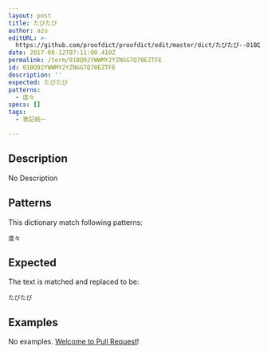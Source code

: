 ```yaml
---
layout: post
title: たびたび
author: azu
editURL: >-
  https://github.com/proofdict/proofdict/edit/master/dict/たびたび--01BQ92YWWMY2YZNGG7Q70EZTFE.yml
date: 2017-08-12T07:11:00.410Z
permalink: /term/01BQ92YWWMY2YZNGG7Q70EZTFE
id: 01BQ92YWWMY2YZNGG7Q70EZTFE
description: ''
expected: たびたび
patterns:
  - 度々
specs: []
tags:
  - 表記統一

---
```


## Description

No Description 

## Patterns

This dictionary match following patterns:

    度々

## Expected

The text is matched and replaced to be:

    たびたび

## Examples

No examples. [Welcome to Pull Request](https://github.com/jser/jser.info/edit/master/dict/たびたび--01BQ92YWWMY2YZNGG7Q70EZTFE.yml)!

